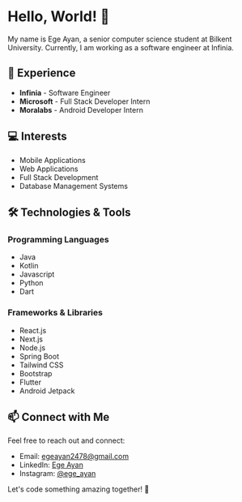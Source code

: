 # Hello, World! 👋

My name is Ege Ayan, a senior computer science student at Bilkent University. Currently, I am working as a software engineer at Infinia.

## 🚀 Experience

- **Infinia** - Software Engineer
- **Microsoft** - Full Stack Developer Intern
- **Moralabs** - Android Developer Intern

## 💻 Interests

- Mobile Applications
- Web Applications
- Full Stack Development
- Database Management Systems

## 🛠️ Technologies & Tools

### Programming Languages

- Java
- Kotlin
- Javascript
- Python
- Dart

### Frameworks & Libraries

- React.js
- Next.js
- Node.js
- Spring Boot
- Tailwind CSS
- Bootstrap
- Flutter
- Android Jetpack

## 📫 Connect with Me

Feel free to reach out and connect:

- Email: [egeayan2478@gmail.com](mailto:egeayan2478@gmail.com)
- LinkedIn: [Ege Ayan](https://www.linkedin.com/in/ege-ayan/)
- Instagram: [@ege_ayan](https://www.instagram.com/ege_ayan/)

Let's code something amazing together! 🚀
